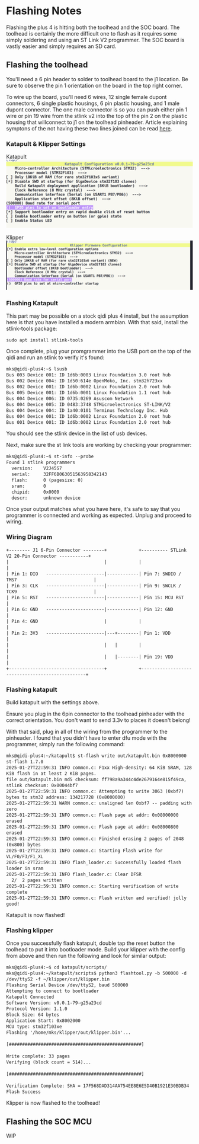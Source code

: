 # Flashing Notes
Flashing the plus 4 is hitting both the toolhead and the SOC board. The toolhead is 
certainly the more difficult one to flash as it requires some simply soldering and
using an ST Link V2 programmer. The SOC board is vastly easier and simply requires an
SD card.

## Flashing the toolhead
You'll need a 6 pin header to solder to toolhead board to the j1 location. Be sure to observe the pin 1 orientation on the board in the top right corner. 

To wire up the board, you'll need 6 wires, 12 single female dupont connectors, 6 single plastic housings, 6 pin plastic housing, and 1 male dupont connector. The one male connector is so you can push either pin 1 wire or pin 19 wire from the stlink v2 into the top of the pin 2 on the plastic housing that willconnect to j1 on the toolhead pinheader. Article explaining symptons of the not having these two lines joined can be read [here](https://community.st.com/t5/stm32cubeprogrammer-mcus/i-can-t-write-to-my-stm32g03-when-connect-in-hot-plug-mode-and-i/td-p/170595).

### Katapult & Klipper Settings
Katapult
![katapult settings](./katapult-toolhead.png)

Klipper
![klipper settings](./klipper-toolhead.png)

### Flashing Katapult
This part may be possible on a stock qidi plus 4 install, but the assumption here is that you have installed a modern armbian. With that said, install the stlink-tools package:  
```
sudo apt install stlink-tools
```

Once complete, plug your promgrammer into the USB port on the top of the qidi and run an stlink to verify it's found:

```
mks@qidi-plus4:~$ lsusb
Bus 003 Device 001: ID 1d6b:0003 Linux Foundation 3.0 root hub
Bus 002 Device 004: ID 1d50:614e OpenMoko, Inc. stm32h723xx
Bus 002 Device 001: ID 1d6b:0002 Linux Foundation 2.0 root hub
Bus 005 Device 001: ID 1d6b:0001 Linux Foundation 1.1 root hub
Bus 004 Device 006: ID 0735:0269 Asuscom Network 
Bus 004 Device 005: ID 0483:3748 STMicroelectronics ST-LINK/V2
Bus 004 Device 004: ID 1a40:0101 Terminus Technology Inc. Hub
Bus 004 Device 001: ID 1d6b:0002 Linux Foundation 2.0 root hub
Bus 001 Device 001: ID 1d6b:0002 Linux Foundation 2.0 root hub
```
You should see the stlink device in the list of usb devices.

Next, make sure the st link tools are working by checking your programmer:
```
mks@qidi-plus4:~$ st-info --probe
Found 1 stlink programmers
  version:    V2J45S7
  serial:     32FF6B063051563958342143
  flash:      0 (pagesize: 0)
  sram:       0
  chipid:     0x0000
  descr:      unknown device
```

Once your output matches what you have here, it's safe to say that you programmer is connected and working as expected. Unplug and proceed to wiring.

### Wiring Diagram
```
+-------- J1 6-Pin Connector --------+            +---------- STLink V2 20-Pin Connector -----------+
|                                    |            |                                                 |
| Pin 1: DIO   ----------------------|------------| Pin 7: SWDIO / TMS7                             |
| Pin 3: CLK   ----------------------|------------| Pin 9: SWCLK / TCK9                             |
| Pin 5: RST   ----------------------|------------| Pin 15: MCU RST                                 |
| Pin 6: GND   ----------------------|------------| Pin 12: GND                                     |
| Pin 4: GND                         |            |                                                 | 
| Pin 2: 3V3   ----------------------|---+--------| Pin 1: VDD                                      |
|                                    |   |        |                                                 |
|                                    |   |--------| Pin 19: VDD                                     |
+------------------------------------+            +-------------------------------------------------+

```

### Flashing katapult
Build katapult with the settings above.

Ensure you plug in the 6pin connector to the toolhead pinheader with the correct orientation. You don't want to send 3.3v to places it doesn't belong!

With that said, plug in all of the wiring from the programmer to the pinheader. I found that you didn't have to enter dfu mode with the programmer, simply run the following command:

```
mks@qidi-plus4:~/katapult$ st-flash write out/katapult.bin 0x8000000
st-flash 1.7.0
2025-01-27T22:59:31 INFO common.c: F1xx High-density: 64 KiB SRAM, 128 KiB flash in at least 2 KiB pages.
file out/katapult.bin md5 checksum: ff798a9a344c4de2679164e815f49ca, stlink checksum: 0x00044bf7
2025-01-27T22:59:31 INFO common.c: Attempting to write 3063 (0xbf7) bytes to stm32 address: 134217728 (0x8000000)
2025-01-27T22:59:31 WARN common.c: unaligned len 0xbf7 -- padding with zero
2025-01-27T22:59:31 INFO common.c: Flash page at addr: 0x08000000 erased
2025-01-27T22:59:31 INFO common.c: Flash page at addr: 0x08000800 erased
2025-01-27T22:59:31 INFO common.c: Finished erasing 2 pages of 2048 (0x800) bytes
2025-01-27T22:59:31 INFO common.c: Starting Flash write for VL/F0/F3/F1_XL
2025-01-27T22:59:31 INFO flash_loader.c: Successfully loaded flash loader in sram
2025-01-27T22:59:31 INFO flash_loader.c: Clear DFSR
  2/  2 pages written
2025-01-27T22:59:31 INFO common.c: Starting verification of write complete
2025-01-27T22:59:31 INFO common.c: Flash written and verified! jolly good!
```
Katapult is now flashed!

### Flashing klipper
Once you successfully flash katapult, double tap the reset button the toolhead to put it into bootloader mode. Build your klipper with the config from above and then run the following and look for similar output:

```  
mks@qidi-plus4:~$ cd katapult/scripts/
mks@qidi-plus4:~/katapult/scripts$ python3 flashtool.py -b 500000 -d /dev/ttyS2 -f ~/klipper/out/klipper.bin
Flashing Serial Device /dev/ttyS2, baud 500000
Attempting to connect to bootloader
Katapult Connected
Software Version: v0.0.1-79-g25a23cd
Protocol Version: 1.1.0
Block Size: 64 bytes
Application Start: 0x8002000
MCU type: stm32f103xe
Flashing '/home/mks/klipper/out/klipper.bin'...

[##################################################]

Write complete: 33 pages
Verifying (block count = 514)...

[##################################################]

Verification Complete: SHA = 17F568DAD314AA754EE8E6E5D40B1921E30BDB34
Flash Success  
```
Klipper is now flashed to the toolhead! 

## Flashing the SOC MCU
WIP
